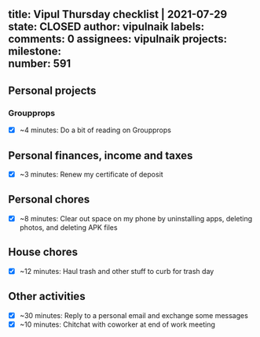 title:	Vipul Thursday checklist | 2021-07-29
state:	CLOSED
author:	vipulnaik
labels:	
comments:	0
assignees:	vipulnaik
projects:	
milestone:	
number:	591
--
## Personal projects

### Groupprops

- [x] ~4 minutes: Do a bit of reading on Groupprops

## Personal finances, income and taxes

- [x] ~3 minutes: Renew my certificate of deposit

## Personal chores

- [x] ~8 minutes: Clear out space on my phone by uninstalling apps, deleting photos, and deleting APK files

## House chores

- [x] ~12 minutes: Haul trash and other stuff to curb for trash day
## Other activities

- [x] ~30 minutes: Reply to a personal email and exchange some messages
- [x] ~10 minutes: Chitchat with coworker at end of work meeting 
